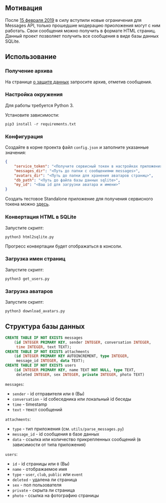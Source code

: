 ## Мотивация
После [15 февраля 2019](https://vk.com/dev/messages_api) в силу вступили новые ограничения для Messages API,
только прошедшие модерацию приоложения могут с ним работать. Свои сообщения можно получить в формате HTML страниц.
Данный проект позволяет получить все сообщения в виде базы данных SQLite.

## Использование
### Получение архива
На странице [о защите данных](https://vk.com/data_protection?section=rules) запросите архив, отметив сообщения.

### Настройка окружения
Для работы требуется Python 3.

Установите зависимости:
```
pip3 install -r requirements.txt
```

### Конфигурация
Создайте в корне проекта файл `config.json` и заполните указанные значения:
```json
{
    "service_token": "<Получите сервисный токен в настройках приложения>",
    "messages_dir": "<Путь до папки с сообщениями messages>",
    "avatars_dir": "<Путь до папки для хранения аватаров страниц>",
    "db_path": "<Путь до файла базы данных sqlite>",
    "my_id": "<Ваш id для загрузки аватара и имени>"
}
```

Создать тестовое Standalone приложение для получения сервисного токена можно [здесь](https://vk.com/editapp?act=create). 

### Конвертация HTML в SQLite
Запустите скрипт:
```
python3 html2sqlite.py
```

Прогресс конвертации будет отображаться в консоли.

### Загрузка имен страниц
Запустите скрипт:
```
python3 get_users.py
```

### Загрузка аватаров
Запустите скрипт:
```
python3 download_avatars.py
```

## Структура базы данных
```sql
CREATE TABLE IF NOT EXISTS messages
    (id INTEGER PRIMARY KEY, sender INTEGER, conversation INTEGER,
     time INTEGER, text TEXT);
CREATE TABLE IF NOT EXISTS attachments
    (id INTEGER PRIMARY KEY AUTOINCREMENT, type INTEGER,
     message_id INTEGER, data TEXT);
CREATE TABLE IF NOT EXISTS users
    (id INTEGER PRIMARY KEY, name TEXT NOT NULL, type TEXT,
     deleted INTEGER, sex INTEGER, private INTEGER, photo TEXT)
```

`messages`:
- `sender` - id отправителя или `0` (Вы)
- `conversation` - id собеседника или локальный id беседы
- `time` - timestamp
- `text` - текст сообщений

`attachments`:
- `type` - тип приложения (см. `utils/parse_messages.py`)
- `message_id` - id сообщения в базе данных
- `data` - ссылка или количество прикрепленных сообщений (в зависимости от типа приложения)

`users`:
- `id` - id страницы или `0` (Вы)
- `name` - отображаемое имя
- `type` - `user`, `club`, `public` или `event`
- `deleted` - удалена ли страница
- `sex` - пол пользователя
- `private` - скрыта ли страница
- `photo` - ссылка на фотографию страницы
